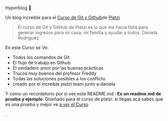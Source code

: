 Hyperblog 💚

Un blog increible para el [Curso de Git y Github](https://platzi.com/cursos/git-github "Curso de Git y Github")de  [Platzi](https://platzi.com "Platzi")

>El curso de Git y GitHub de Platzi es lo que me hacia falta para generar ingresos para mi casa, mi familia y ayudar a todos.
>Daniela Rodriguez

En este Curso se Ve:

* Todos los comandos de Git
* El flujo de trabajo en Github
* El verdadero amor por las buenas prácticas
* Trucos muy buenos del profesor Freddy
* Todas las soluciones posibles a los conflicto
* creado por el increible platzi team junto a daniela


Y como un recordatorio por si ves este README.md : **Es un readme.md de prueba y ejemplo**. Diseñado para el curso de platzi. si llegas acá sabes que es una prueba y mejor ve [a ver el Curso](https://platzi.com/cursos/git-github "a ver el Curso")

.



